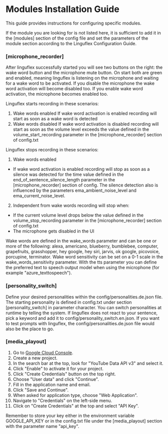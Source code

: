 # Modules Installation Guide

This guide provides instructions for configuring specific modules.

If the module you are looking for is not listed here, it is sufficient to add it in the [modules] section of the config file and set the parameters of the module section according to the Linguflex Configuration Guide. 

### [microphone_recorder] 

After linguflex successfully started you will see two buttons on the right: the wake word button and the microphone mute button.
On start both are green and enabled, meaning linguflex is listening on the microphone and waiting for a wake word to be activated.
If you disable the microphone the wake word activation will become disabled too. If you enable wake word activation, the microphone becomes enabled too. 

Linguflex starts recording in these scenarios:
1. Wake words enabled
  If wake word activation is enabled recording will start as soon as a wake word is detected
2. Wake words disabled
  If wake word activation is disabled recording will start as soon as the volume level exceeds the value defined in the volume_start_recording parameter in the [microphone_recorder] section of config.txt

Linguflex stops recording in these scenarios:
1. Wake words enabled
  - If wake word activation is enabled recording will stop as soon as a silence was detected for the time value defined in the end_of_sentence_silence_length parameter in the [microphone_recorder] section of config. The silence detection also is influenced by the parameters ema_ambient_noise_level and ema_current_noise_level.
2. Independent from wake words recording will stop when:
  - If the current volume level drops below the value defined in the volume_stop_recording parameter in the [microphone_recorder] section of config.txt
  - The microphone gets disabled in the UI

Wake words are defined in the wake_words parameter and can be one or more of the following:  alexa, americano, blueberry, bumblebee, computer, grapefruits, grasshopper, hey google, hey siri, jarvis, ok google, picovoice, porcupine, terminator. Wake word sensitivity can be set on a 0-1 scale in the wake_words_sensitivity parameter. With the tts parameter you can define the preferred text to speech output model when using the microphone (for example "azure_texttospeech").

### [personality_switch] 

Define your desired personalities within the config/personalities.de.json file. 
The starting personality is defined in config.txt under section [personality_switch] in parameter character. 
You can switch personalities at runtime by telling the system. 
If linguflex does not react to your sentence, pick a keyword and add it to config/personality_switch.en.json.
If you want to test prompts with linguflex, the config/personalities.de.json file would also be the place to go.

### [media_playout] 

1. Go to [Google Cloud Console](https://console.cloud.google.com/).
2. Create a new project.
3. In the search bar at the top, look for "YouTube Data API v3" and select it.
4. Click "Enable" to activate it for your project.
5. Click "Create Credentials" button on the top right.
6. Choose "User data" and click "Continue".
7. Fill in the application name and email.
8. Click "Save and Continue".
9. When asked for application type, choose "Web Application".
10. Navigate to "Credentials" on the left-side menu.
11. Click on "Create Credentials" at the top and select "API Key".

Remember to store your key either in the environment variable GOOGLE_API_KEY or in the config.txt file under the [media_playout] section with the parameter name "api_key".


